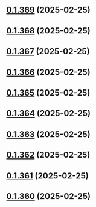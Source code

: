 ## [0.1.369](https://github.com/binary-braids/terraform-oracle/compare/v0.1.368...v0.1.369) (2025-02-25)



## [0.1.368](https://github.com/binary-braids/terraform-oracle/compare/v0.1.367...v0.1.368) (2025-02-25)



## [0.1.367](https://github.com/binary-braids/terraform-oracle/compare/v0.1.366...v0.1.367) (2025-02-25)



## [0.1.366](https://github.com/binary-braids/terraform-oracle/compare/v0.1.365...v0.1.366) (2025-02-25)



## [0.1.365](https://github.com/binary-braids/terraform-oracle/compare/v0.1.364...v0.1.365) (2025-02-25)



## [0.1.364](https://github.com/binary-braids/terraform-oracle/compare/v0.1.363...v0.1.364) (2025-02-25)



## [0.1.363](https://github.com/binary-braids/terraform-oracle/compare/v0.1.362...v0.1.363) (2025-02-25)



## [0.1.362](https://github.com/binary-braids/terraform-oracle/compare/v0.1.361...v0.1.362) (2025-02-25)



## [0.1.361](https://github.com/binary-braids/terraform-oracle/compare/v0.1.360...v0.1.361) (2025-02-25)



## [0.1.360](https://github.com/binary-braids/terraform-oracle/compare/v0.1.359...v0.1.360) (2025-02-25)



